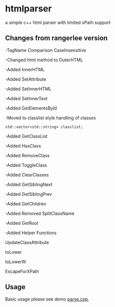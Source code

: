 # htmlparser

a simple c++ html parser with limited xPath support
 
## Changes from rangerlee version

-TagName Comparison CaseInsensitive

-Changed html method to OuterHTML

-Added InnerHTML

-Added SetAttribute

-Added SetInnerHTML

-Added SetInnerText

-Added GetElementsById

-Moved to classlist style handling of classes

    std::vector<std::string> classlist;    

-Added GetClassList

-Added HasClass

-Added RemoveClass

-Added ToggleClass

-Added ClearClasses

-Added GetSiblingNext

-Added GetSiblingPrev

-Added GetChildren

-Added Removed SplitClassName

-Added GetRoot

-Added Helper Functions

  UpdateClassAttribute

  toLower

  toLowerW

  EscapeForXPath


## Usage

Basic usage please see demo [parse.cpp](parse.cpp).

